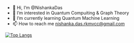 - 👋 Hi, I’m @NishankaDas
- 👀 I’m interested in Quantum Compuiting & Graph Theory 
- 🌱 I’m currently learning Quantum Machine Learning
- 📫 How to reach me nishanka.das.rkmvcc@gmail.com




<!---
NishankaDas/NishankaDas is a ✨ special ✨ repository because its `README.md` (this file) appears on your GitHub profile.
You can click the Preview link to take a look at your changes.
--->
[![Top Langs](https://github-readme-stats.vercel.app/api/top-langs/?username=NishankaDas&layout=compact)](https://camo.githubusercontent.com/729750f72de99e8401b4355544a7e18fc17fc236f04e1c9780dbad5fd864a62f/68747470733a2f2f6769746875622d726561646d652d73746174732e76657263656c2e6170702f6170692f746f702d6c616e67732f3f757365726e616d653d73617576696b2d64266c61796f75743d636f6d70616374)
